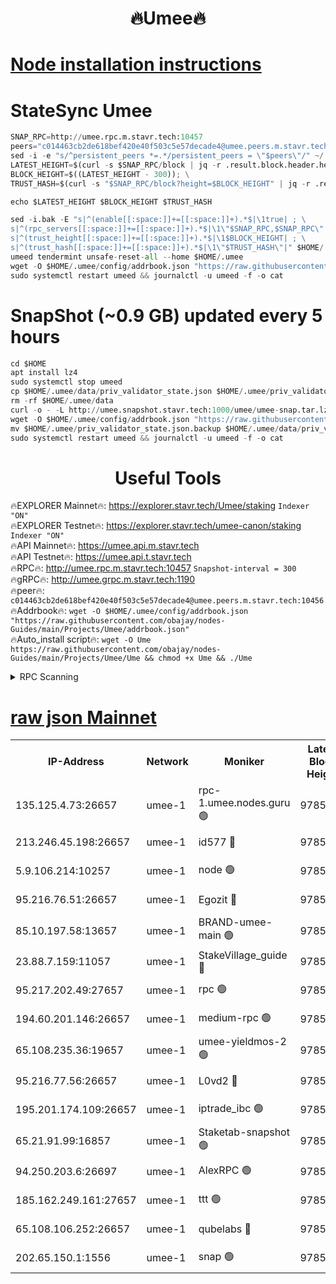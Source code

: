 <h1 align="center"> 🔥Umee🔥</h1>


[Node installation instructions](https://github.com/obajay/nodes-Guides/tree/main/Projects/Umee)
=
# StateSync Umee
```python
SNAP_RPC=http://umee.rpc.m.stavr.tech:10457
peers="c014463cb2de618bef420e40f503c5e57decade4@umee.peers.m.stavr.tech:10456"
sed -i -e "s/^persistent_peers *=.*/persistent_peers = \"$peers\"/" ~/.umee/config/config.toml
LATEST_HEIGHT=$(curl -s $SNAP_RPC/block | jq -r .result.block.header.height); \
BLOCK_HEIGHT=$((LATEST_HEIGHT - 300)); \
TRUST_HASH=$(curl -s "$SNAP_RPC/block?height=$BLOCK_HEIGHT" | jq -r .result.block_id.hash)

echo $LATEST_HEIGHT $BLOCK_HEIGHT $TRUST_HASH

sed -i.bak -E "s|^(enable[[:space:]]+=[[:space:]]+).*$|\1true| ; \
s|^(rpc_servers[[:space:]]+=[[:space:]]+).*$|\1\"$SNAP_RPC,$SNAP_RPC\"| ; \
s|^(trust_height[[:space:]]+=[[:space:]]+).*$|\1$BLOCK_HEIGHT| ; \
s|^(trust_hash[[:space:]]+=[[:space:]]+).*$|\1\"$TRUST_HASH\"|" $HOME/.umee/config/config.toml
umeed tendermint unsafe-reset-all --home $HOME/.umee
wget -O $HOME/.umee/config/addrbook.json "https://raw.githubusercontent.com/obajay/nodes-Guides/main/Projects/Umee/addrbook.json"
sudo systemctl restart umeed && journalctl -u umeed -f -o cat
```
# SnapShot (~0.9 GB) updated every 5 hours
```python
cd $HOME
apt install lz4
sudo systemctl stop umeed
cp $HOME/.umee/data/priv_validator_state.json $HOME/.umee/priv_validator_state.json.backup
rm -rf $HOME/.umee/data
curl -o - -L http://umee.snapshot.stavr.tech:1000/umee/umee-snap.tar.lz4 | lz4 -c -d - | tar -x -C $HOME/.umee --strip-components 2
wget -O $HOME/.umee/config/addrbook.json "https://raw.githubusercontent.com/obajay/nodes-Guides/main/Projects/Umee/addrbook.json"
mv $HOME/.umee/priv_validator_state.json.backup $HOME/.umee/data/priv_validator_state.json
sudo systemctl restart umeed && journalctl -u umeed -f -o cat
```
 <h1 align="center"> Useful Tools</h1>

🔥EXPLORER Mainnet🔥:      https://explorer.stavr.tech/Umee/staking             `Indexer "ON"` \
🔥EXPLORER Testnet🔥:        https://explorer.stavr.tech/umee-canon/staking      `Indexer "ON"` \
🔥API Mainnet🔥:                   https://umee.api.m.stavr.tech \
🔥API Testnet🔥:                     https://umee.api.t.stavr.tech \
🔥RPC🔥:                                   http://umee.rpc.m.stavr.tech:10457                     `Snapshot-interval = 300` \
🔥gRPC🔥:                              http://umee.grpc.m.stavr.tech:1190 \
🔥peer🔥:                     `c014463cb2de618bef420e40f503c5e57decade4@umee.peers.m.stavr.tech:10456` \
🔥Addrbook🔥:    ```wget -O $HOME/.umee/config/addrbook.json "https://raw.githubusercontent.com/obajay/nodes-Guides/main/Projects/Umee/addrbook.json"``` \
🔥Auto_install script🔥: ```wget -O Ume https://raw.githubusercontent.com/obajay/nodes-Guides/main/Projects/Umee/Ume && chmod +x Ume && ./Ume```

<details>
<summary>RPC Scanning</summary>

<h2 align="center"> We scan nodes in real time every 4 hours. And we provide the final result of RPC endpoints.
We cannot influence the operation of these nodes in any way. </h2>


```python
If Voting Power is higher than 0 --> then the Node is a validator of the network and may be subject to attack and be a potential threat to the chain.
```
```python
We marked such validators with a red symbol
```

</details>

[raw json Mainnet](https://rpc-check.umeem.stavr.tech/umeem/rpc-umeem-result.json)
=



<table><tr><th>IP-Address</th><th>Network</th><th>Moniker</th><th>Latest Block Height</th><th>Earliest Block Height</th><th>Catching Up</th><th>Tx Index</th><th>Voting Power</th><th>Scan Time</th></tr><tr><td>135.125.4.73:26657</td><td>umee-1</td><td>rpc-1.umee.nodes.guru 🟢</td><td>9785856</td><td>5167386</td><td>False</td><td>on</td><td>0</td><td>2023-12-21T23:19:54.667543291UTC</td></tr><tr><td>213.246.45.198:26657</td><td>umee-1</td><td>id577 🔴</td><td>9785841</td><td>7100001</td><td>False</td><td>on</td><td>35117563</td><td>2023-12-21T23:18:23.480299711UTC</td></tr><tr><td>5.9.106.214:10257</td><td>umee-1</td><td>node 🟢</td><td>9785851</td><td>7942001</td><td>False</td><td>on</td><td>0</td><td>2023-12-21T23:19:25.207877084UTC</td></tr><tr><td>95.216.76.51:26657</td><td>umee-1</td><td>Egozit 🔴</td><td>9785856</td><td>8262001</td><td>False</td><td>off</td><td>38006923</td><td>2023-12-21T23:19:54.315330367UTC</td></tr><tr><td>85.10.197.58:13657</td><td>umee-1</td><td>BRAND-umee-main 🟢</td><td>9785844</td><td>8427832</td><td>False</td><td>on</td><td>0</td><td>2023-12-21T23:18:40.830934662UTC</td></tr><tr><td>23.88.7.159:11057</td><td>umee-1</td><td>StakeVillage_guide 🔴</td><td>9785850</td><td>9137726</td><td>False</td><td>on</td><td>1405912</td><td>2023-12-21T23:19:15.544866774UTC</td></tr><tr><td>95.217.202.49:27657</td><td>umee-1</td><td>rpc 🟢</td><td>9785849</td><td>9440090</td><td>False</td><td>on</td><td>0</td><td>2023-12-21T23:19:10.844253329UTC</td></tr><tr><td>194.60.201.146:26657</td><td>umee-1</td><td>medium-rpc 🟢</td><td>9785842</td><td>9484365</td><td>False</td><td>on</td><td>0</td><td>2023-12-21T23:18:31.976912660UTC</td></tr><tr><td>65.108.235.36:19657</td><td>umee-1</td><td>umee-yieldmos-2 🟢</td><td>9785834</td><td>9575548</td><td>False</td><td>on</td><td>0</td><td>2023-12-21T23:17:42.091905247UTC</td></tr><tr><td>95.216.77.56:26657</td><td>umee-1</td><td>L0vd2 🔴</td><td>9785859</td><td>9685859</td><td>False</td><td>off</td><td>37145472</td><td>2023-12-21T23:20:12.087717363UTC</td></tr><tr><td>195.201.174.109:26657</td><td>umee-1</td><td>iptrade_ibc 🟢</td><td>9785845</td><td>9686001</td><td>False</td><td>on</td><td>0</td><td>2023-12-21T23:18:49.630054825UTC</td></tr><tr><td>65.21.91.99:16857</td><td>umee-1</td><td>Staketab-snapshot 🟢</td><td>9785846</td><td>9721001</td><td>False</td><td>off</td><td>0</td><td>2023-12-21T23:18:52.044763420UTC</td></tr><tr><td>94.250.203.6:26697</td><td>umee-1</td><td>AlexRPC 🟢</td><td>9785842</td><td>9722001</td><td>False</td><td>on</td><td>0</td><td>2023-12-21T23:18:36.484116006UTC</td></tr><tr><td>185.162.249.161:27657</td><td>umee-1</td><td>ttt 🟢</td><td>9785849</td><td>9733423</td><td>False</td><td>on</td><td>0</td><td>2023-12-21T23:19:11.113572275UTC</td></tr><tr><td>65.108.106.252:26657</td><td>umee-1</td><td>qubelabs 🔴</td><td>9785844</td><td>9761001</td><td>False</td><td>on</td><td>36488071</td><td>2023-12-21T23:18:43.223338699UTC</td></tr><tr><td>202.65.150.1:1556</td><td>umee-1</td><td>snap 🟢</td><td>9785851</td><td>9778879</td><td>False</td><td>on</td><td>0</td><td>2023-12-21T23:19:20.826066584UTC</td></tr></table>